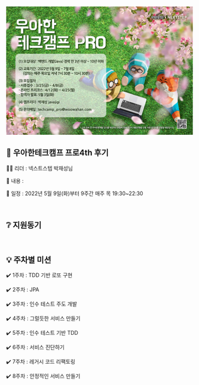 ![woowa](file/29e56b30-b506-4224-b034-7944958e19c6.jpg)

## 🏫 우아한테크캠프 프로4th 후기

👨‍💼 리더 : 넥스트스텝 박재성님

📃 내용 : 

📆 일정 : 2022년 5월 9일(화)부터 9주간 매주 목 19:30~22:30

​

## ❔ 지원동기


​

## 💡 주차별 미션

✔️ 1주차 : TDD 기반 로또 구현

✔️ 2주차 : JPA

✔️ 3주차 : 인수 테스트 주도 개발

✔️ 4주차 : 그럴듯한 서비스 만들기

✔️ 5주차 : 인수 테스트 기반 TDD

✔️ 6주차 : 서비스 진단하기

✔️ 7주차 : 레거시 코드 리팩토링

✔️ 8주차 : 안정적인 서비스 만들기


